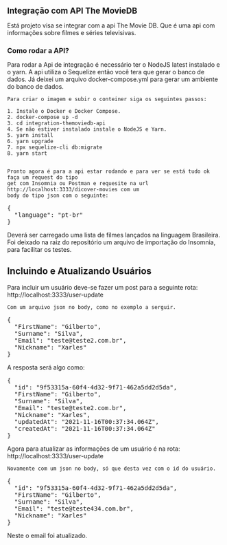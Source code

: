 <h1 style="font-size: 14pt;">Integração com API The MovieDB</h1>

<p>
    Está projeto visa se integrar com a api The Movie DB. Que é uma api com informações sobre filmes e séries televisivas.
</p>

<h2 style="font-size: 12pt;">Como rodar a API?</h2>

<p>
    Para rodar a Api de integração é necessário ter o NodeJS latest instalado e o yarn.
    A api utiliza o Sequelize então você tera que gerar o banco de dados. Já deixei um arquivo docker-compose.yml para gerar um ambiente do banco de dados. 

    Para criar o imagem e subir o conteiner siga os seguintes passos:

    1. Instale o Docker e Docker Compose.
    2. docker-compose up -d 
    3. cd integration-themoviedb-api
    4. Se não estiver instalado instale o NodeJS e Yarn.
    5. yarn install
    6. yarn upgrade
    7. npx sequelize-cli db:migrate
    8. yarn start


    Pronto agora é para a api estar rodando e para ver se está tudo ok faça um request do tipo 
    get com Insomnia ou Postman e requesite na url http://localhost:3333/dicover-movies com um
    body do tipo json com o seguinte:
</p>
<pre>
{
  "language": "pt-br"
}
</pre>
<p>
    Deverá ser carregado uma lista de filmes lançados na linguagem Brasileira.
    Foi deixado na raiz do repositório um arquivo de importação do Insomnia, para facilitar os testes.
</p>

<h2>Incluindo e Atualizando Usuários</h2>

<p>
    Para incluir um usuário deve-se fazer um post para a seguinte rota: http://localhost:3333/user-update
    
    Com um arquivo json no body, como no exemplo a serguir.
</p>

<pre>
{
  "FirstName": "Gilberto",
  "Surname": "Silva",
  "Email": "teste@teste2.com.br",
  "Nickname": "Xarles"
}
</pre>

<p>
    A resposta será algo como:
</p>


<pre>
{
  "id": "9f53315a-60f4-4d32-9f71-462a5dd2d5da",
  "FirstName": "Gilberto",
  "Surname": "Silva",
  "Email": "teste@teste2.com.br",
  "Nickname": "Xarles",
  "updatedAt": "2021-11-16T00:37:34.064Z",
  "createdAt": "2021-11-16T00:37:34.064Z"
}
</pre>

<p>
    Agora para atualizar as informações de um usuário é na rota: http://localhost:3333/user-update
    
    Novamente com um json no body, só que desta vez com o id do usuário.
</p>

<pre>
{
  "id": "9f53315a-60f4-4d32-9f71-462a5dd2d5da",
  "FirstName": "Gilberto",
  "Surname": "Silva",
  "Email": "teste@teste434.com.br",
  "Nickname": "Xarles"
}
</pre>

<p>
    Neste o email foi atualizado.
</p> 
